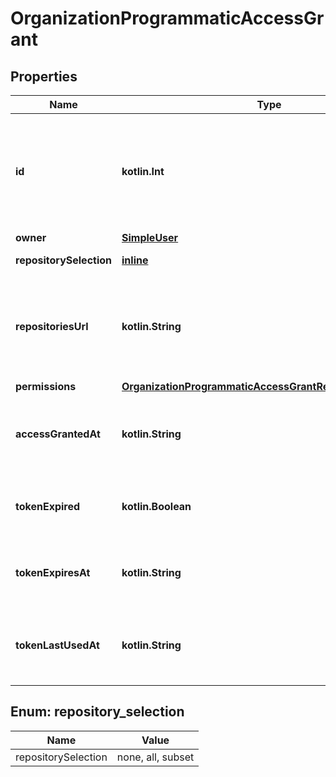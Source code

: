 
# OrganizationProgrammaticAccessGrant

## Properties
Name | Type | Description | Notes
------------ | ------------- | ------------- | -------------
**id** | **kotlin.Int** | Unique identifier of the fine-grained personal access token. The &#x60;pat_id&#x60; used to get details about an approved fine-grained personal access token. | 
**owner** | [**SimpleUser**](SimpleUser.md) |  | 
**repositorySelection** | [**inline**](#RepositorySelection) | Type of repository selection requested. | 
**repositoriesUrl** | **kotlin.String** | URL to the list of repositories the fine-grained personal access token can access. Only follow when &#x60;repository_selection&#x60; is &#x60;subset&#x60;. | 
**permissions** | [**OrganizationProgrammaticAccessGrantRequestPermissions**](OrganizationProgrammaticAccessGrantRequestPermissions.md) |  | 
**accessGrantedAt** | **kotlin.String** | Date and time when the fine-grained personal access token was approved to access the organization. | 
**tokenExpired** | **kotlin.Boolean** | Whether the associated fine-grained personal access token has expired. | 
**tokenExpiresAt** | **kotlin.String** | Date and time when the associated fine-grained personal access token expires. | 
**tokenLastUsedAt** | **kotlin.String** | Date and time when the associated fine-grained personal access token was last used for authentication. | 


<a id="RepositorySelection"></a>
## Enum: repository_selection
Name | Value
---- | -----
repositorySelection | none, all, subset



